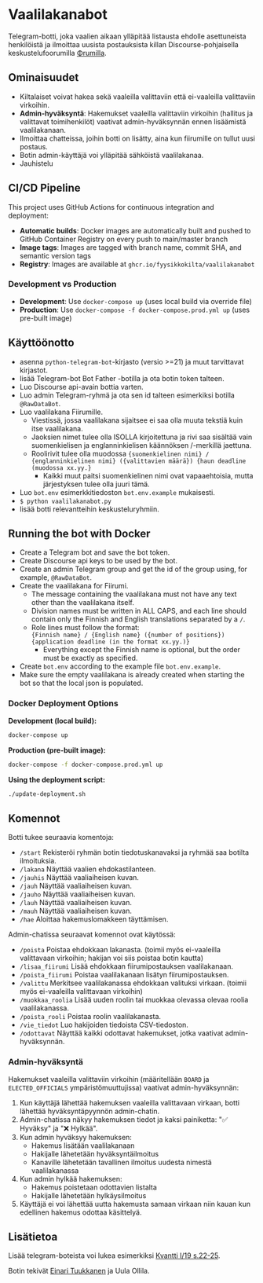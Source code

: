 # Vaalilakanabot

Telegram-botti, joka vaalien aikaan ylläpitää listausta ehdolle asettuneista henkilöistä ja ilmoittaa uusista postauksista killan Discourse-pohjaisella keskustelufoorumilla [Φrumilla](https://fiirumi.fyysikkokilta.fi).

## Ominaisuudet

- Kiltalaiset voivat hakea sekä vaaleilla valittaviin että ei-vaaleilla valittaviin virkoihin.
- **Admin-hyväksyntä**: Hakemukset vaaleilla valittaviin virkoihin (hallitus ja valittavat toimihenkilöt) vaativat admin-hyväksynnän ennen lisäämistä vaalilakanaan.
- Ilmoittaa chatteissa, joihin botti on lisätty, aina kun fiirumille on tullut uusi postaus.
- Botin admin-käyttäjä voi ylläpitää sähköistä vaalilakanaa.
- Jauhistelu

## CI/CD Pipeline

This project uses GitHub Actions for continuous integration and deployment:

- **Automatic builds**: Docker images are automatically built and pushed to GitHub Container Registry on every push to main/master branch
- **Image tags**: Images are tagged with branch name, commit SHA, and semantic version tags
- **Registry**: Images are available at `ghcr.io/fyysikkokilta/vaalilakanabot`

### Development vs Production

- **Development**: Use `docker-compose up` (uses local build via override file)
- **Production**: Use `docker-compose -f docker-compose.prod.yml up` (uses pre-built image)

## Käyttöönotto

- asenna `python-telegram-bot`-kirjasto (versio >=21) ja muut tarvittavat kirjastot.
- lisää Telegram-bot Bot Father -botilla ja ota botin token talteen.
- Luo Discourse api-avain bottia varten.
- Luo admin Telegram-ryhmä ja ota sen id talteen esimerkiksi botilla `@RawDataBot`.
- Luo vaalilakana Fiirumille.
  - Viestissä, jossa vaalilakana sijaitsee ei saa olla muuta tekstiä kuin itse vaalilakana.
  - Jaoksien nimet tulee olla ISOLLA kirjoitettuna ja rivi saa sisältää vain suomenkielisen ja englanninkielisen käännöksen /-merkillä jaettuna.
  - Roolirivit tulee olla muodossa `{suomenkielinen nimi} / {englanninkielinen nimi} ({valittavien määrä}) {haun deadline (muodossa xx.yy.}`
    - Kaikki muut paitsi suomenkielinen nimi ovat vapaaehtoisia, mutta järjestyksen tulee olla juuri tämä.
- Luo `bot.env` esimerkkitiedoston `bot.env.example` mukaisesti.
- `$ python vaalilakanabot.py`
- lisää botti relevantteihin keskusteluryhmiin.

## Running the bot with Docker

- Create a Telegram bot and save the bot token.
- Create Discourse api keys to be used by the bot.
- Create an admin Telegram group and get the id of the group using, for example, `@RawDataBot`.
- Create the vaalilakana for Fiirumi.
  - The message containing the vaalilakana must not have any text other than the vaalilakana itself.
  - Division names must be written in ALL CAPS, and each line should contain only the Finnish and English translations separated by a `/`.
  - Role lines must follow the format:  
    `{Finnish name} / {English name} ({number of positions}) {application deadline (in the format xx.yy.)}`
    - Everything except the Finnish name is optional, but the order must be exactly as specified.
- Create `bot.env` according to the example file `bot.env.example`.
- Make sure the empty vaalilakana is already created when starting the bot so that the local json is populated.

### Docker Deployment Options

**Development (local build):**

```bash
docker-compose up
```

**Production (pre-built image):**

```bash
docker-compose -f docker-compose.prod.yml up
```

**Using the deployment script:**

```bash
./update-deployment.sh
```

## Komennot

Botti tukee seuraavia komentoja:

- `/start` Rekisteröi ryhmän botin tiedotuskanavaksi ja ryhmää saa botilta ilmoituksia.
- `/lakana` Näyttää vaalien ehdokastilanteen.
- `/jauhis` Näyttää vaaliaiheisen kuvan.
- `/jauh` Näyttää vaaliaiheisen kuvan.
- `/jauho` Näyttää vaaliaiheisen kuvan.
- `/lauh` Näyttää vaaliaiheisen kuvan.
- `/mauh` Näyttää vaaliaiheisen kuvan.
- `/hae` Aloittaa hakemuslomakkeen täyttämisen.

Admin-chatissa seuraavat komennot ovat käytössä:

- `/poista` Poistaa ehdokkaan lakanasta. (toimii myös ei-vaaleilla valittavaan virkoihin; hakijan voi siis poistaa botin kautta)
- `/lisaa_fiirumi` Lisää ehdokkaan fiirumipostauksen vaalilakanaan.
- `/poista_fiirumi` Poistaa vaalilakanaan lisätyn fiirumipostauksen.
- `/valittu` Merkitsee vaalilakanassa ehdokkaan valituksi virkaan. (toimii myös ei-vaaleilla valittavaan virkoihin)
- `/muokkaa_roolia` Lisää uuden roolin tai muokkaa olevassa olevaa roolia vaalilakanassa.
- `/poista_rooli` Poistaa roolin vaalilakanasta.
- `/vie_tiedot` Luo hakijoiden tiedoista CSV-tiedoston.
- `/odottavat` Näyttää kaikki odottavat hakemukset, jotka vaativat admin-hyväksynnän.

### Admin-hyväksyntä

Hakemukset vaaleilla valittaviin virkoihin (määritellään `BOARD` ja `ELECTED_OFFICIALS` ympäristömuuttujissa) vaativat admin-hyväksynnän:

1. Kun käyttäjä lähettää hakemuksen vaaleilla valittavaan virkaan, botti lähettää hyväksyntäpyynnön admin-chatin.
2. Admin-chatissa näkyy hakemuksen tiedot ja kaksi painiketta: "✅ Hyväksy" ja "❌ Hylkää".
3. Kun admin hyväksyy hakemuksen:
   - Hakemus lisätään vaalilakanaan
   - Hakijalle lähetetään hyväksyntäilmoitus
   - Kanaville lähetetään tavallinen ilmoitus uudesta nimestä vaalilakanassa
4. Kun admin hylkää hakemuksen:
   - Hakemus poistetaan odottavien listalta
   - Hakijalle lähetetään hylkäysilmoitus
5. Käyttäjä ei voi lähettää uutta hakemusta samaan virkaan niin kauan kun edellinen hakemus odottaa käsittelyä.

## Lisätietoa

Lisää telegram-boteista voi lukea esimerkiksi [Kvantti I/19 s.22-25](https://kvantti.ayy.fi/blog/wp-content/uploads/2019/03/kvantti-19-1-nettiin.pdf).

Botin tekivät [Einari Tuukkanen](https://github.com/EinariTuukkanen) ja Uula Ollila.
